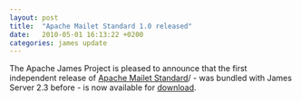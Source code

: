 ```yaml
---
layout: post
title:  "Apache Mailet Standard 1.0 released"
date:   2010-05-01 16:13:22 +0200
categories: james update
---
```


The Apache James Project is pleased to announce that the first independent release of
[Apache Mailet Standard][standard]/ - was bundled with James Server 2.3 before -
is now available for [download][download].

[standard]: http://james.apache.org/mailet/standard/
[download]: download.cgi#Apache_JSieve